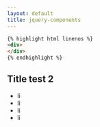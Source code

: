 ```yaml
---
layout: default
title: jquery-components
---
```


```html
{% highlight html linenos %}
<div>
</div>
{% endhighlight %}
```
## Title test 2

* li
* li
* li
* li
